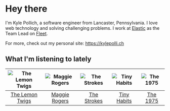 # Hey there


I'm Kyle Pollich, a software engineer from Lancaster, Pennsylvania. I love web technology and solving challenging problems.
I work at [Elastic](https://www.elastic.co/) as the Team Lead on [Fleet](https://www.elastic.co/guide/en/fleet/current/fleet-overview.html).

For more, check out my personal site: https://kylepolli.ch

## What I'm listening to lately

<!-- begin artists -->
  |![The Lemon Twigs](https://i.scdn.co/image/ab6761610000f1788004d3184eb89db0618772ed)|![Maggie Rogers](https://i.scdn.co/image/ab6761610000f178621d7cddc0d2fa4d94ed1c1e)|![The Strokes](https://i.scdn.co/image/ab6761610000f178c3b137793230f4043feb0089)|![Tiny Habits](https://i.scdn.co/image/ab6761610000f178d218b2582b9ba712d760a276)|![The 1975](https://i.scdn.co/image/ab6761610000f17889348336354096fd4e36ca73)|
  |:---:|:---:|:---:|:---:|:---:|
  |[The Lemon Twigs](https://open.spotify.com/artist/7eYZSXnQVCODCVmTV8Hk2T)|[Maggie Rogers](https://open.spotify.com/artist/4NZvixzsSefsNiIqXn0NDe)|[The Strokes](https://open.spotify.com/artist/0epOFNiUfyON9EYx7Tpr6V)|[Tiny Habits](https://open.spotify.com/artist/2QYdqWGgRorVkA8cJMMdrn)|[The 1975](https://open.spotify.com/artist/3mIj9lX2MWuHmhNCA7LSCW)|
<!-- end artists -->
